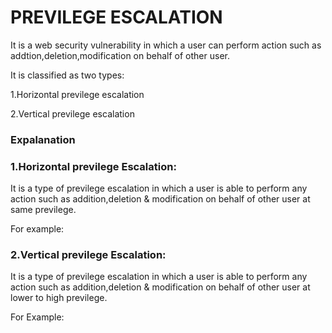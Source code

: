 PREVILEGE ESCALATION
===

It is a web security vulnerability in which a user can perform action such as addtion,deletion,modification on behalf of other user.

It is classified as two types:

1.Horizontal previlege escalation

2.Vertical previlege escalation

<h3>Expalanation</h3>

<h3>1.Horizontal previlege Escalation:</h3>

It is a type of previlege escalation in which a user is able to perform any action 
such as addition,deletion & modification on behalf of other user at same previlege.

For example: 
 

<h3>2.Vertical previlege Escalation:</h3>

It is a type of previlege escalation in which a user is able to perform any action such 
as addition,deletion & modification on behalf of other user at lower to high previlege.

For Example:





